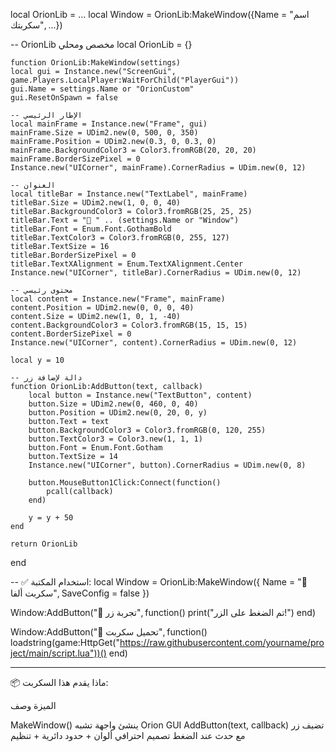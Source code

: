 local OrionLib = ...
local Window = OrionLib:MakeWindow({Name = "اسم سكربتك", ...})

-- OrionLib مخصص ومحلي
local OrionLib = {}

    function OrionLib:MakeWindow(settings)
    local gui = Instance.new("ScreenGui", game.Players.LocalPlayer:WaitForChild("PlayerGui"))
    gui.Name = settings.Name or "OrionCustom"
    gui.ResetOnSpawn = false

    -- الإطار الرئيسي
    local mainFrame = Instance.new("Frame", gui)
    mainFrame.Size = UDim2.new(0, 500, 0, 350)
    mainFrame.Position = UDim2.new(0.3, 0, 0.3, 0)
    mainFrame.BackgroundColor3 = Color3.fromRGB(20, 20, 20)
    mainFrame.BorderSizePixel = 0
    Instance.new("UICorner", mainFrame).CornerRadius = UDim.new(0, 12)

    -- العنوان
    local titleBar = Instance.new("TextLabel", mainFrame)
    titleBar.Size = UDim2.new(1, 0, 0, 40)
    titleBar.BackgroundColor3 = Color3.fromRGB(25, 25, 25)
    titleBar.Text = "🌟 " .. (settings.Name or "Window")
    titleBar.Font = Enum.Font.GothamBold
    titleBar.TextColor3 = Color3.fromRGB(0, 255, 127)
    titleBar.TextSize = 16
    titleBar.BorderSizePixel = 0
    titleBar.TextXAlignment = Enum.TextXAlignment.Center
    Instance.new("UICorner", titleBar).CornerRadius = UDim.new(0, 12)

    -- محتوى رئيسي
    local content = Instance.new("Frame", mainFrame)
    content.Position = UDim2.new(0, 0, 0, 40)
    content.Size = UDim2.new(1, 0, 1, -40)
    content.BackgroundColor3 = Color3.fromRGB(15, 15, 15)
    content.BorderSizePixel = 0
    Instance.new("UICorner", content).CornerRadius = UDim.new(0, 12)

    local y = 10

    -- دالة لإضافة زر
    function OrionLib:AddButton(text, callback)
        local button = Instance.new("TextButton", content)
        button.Size = UDim2.new(0, 460, 0, 40)
        button.Position = UDim2.new(0, 20, 0, y)
        button.Text = text
        button.BackgroundColor3 = Color3.fromRGB(0, 120, 255)
        button.TextColor3 = Color3.new(1, 1, 1)
        button.Font = Enum.Font.Gotham
        button.TextSize = 14
        Instance.new("UICorner", button).CornerRadius = UDim.new(0, 8)

        button.MouseButton1Click:Connect(function()
            pcall(callback)
        end)

        y = y + 50
    end

    return OrionLib
end

-- ✅ استخدام المكتبة:
local Window = OrionLib:MakeWindow({
    Name = "🔧 سكربت ألفا",
    SaveConfig = false
})

Window:AddButton("🧪 تجربة زر", function()
    print("تم الضغط على الزر!")
end)

Window:AddButton("🚀 تحميل سكربت", function()
    loadstring(game:HttpGet("https://raw.githubusercontent.com/yourname/project/main/script.lua"))()
end)


---

📦 ماذا يقدم هذا السكربت:

الميزة	وصف

MakeWindow()	ينشئ واجهة تشبه Orion GUI
AddButton(text, callback)	تضيف زر مع حدث عند الضغط
تصميم احترافي	ألوان + حدود دائرية + تنظيم

